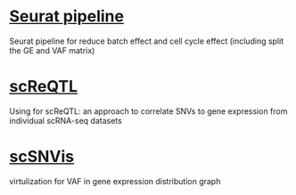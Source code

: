 # [Seurat pipeline](https://github.com/hliu5259/singlecell/tree/master/Seurat%20%20pipeline)
Seurat pipeline for reduce batch effect and cell cycle effect (including split the GE and VAF matrix)

# [scReQTL](https://github.com/hliu5259/singlecell/tree/master/scReQTL)
Using for scReQTL: an approach to correlate SNVs to gene expression from individual scRNA-seq datasets

# [scSNVis](https://github.com/hliu5259/singlecell/tree/master/scSNVis)
virtulization for VAF in gene expression distribution graph
